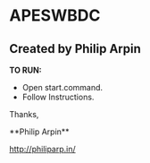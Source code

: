 APESWBDC
==============

Created by Philip Arpin
--------------


**TO RUN:**
- Open start.command.
- Follow Instructions.


<p>Thanks,</p>
**Philip Arpin**

http://philiparp.in/